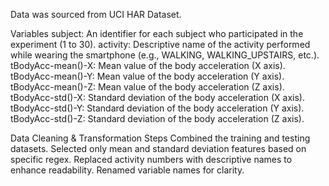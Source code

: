 Data was sourced from UCI HAR Dataset.

Variables
subject: An identifier for each subject who participated in the experiment (1 to 30).
activity: Descriptive name of the activity performed while wearing the smartphone (e.g., WALKING, WALKING_UPSTAIRS, etc.).
tBodyAcc-mean()-X: Mean value of the body acceleration (X axis).
tBodyAcc-mean()-Y: Mean value of the body acceleration (Y axis).
tBodyAcc-mean()-Z: Mean value of the body acceleration (Z axis).
tBodyAcc-std()-X: Standard deviation of the body acceleration (X axis).
tBodyAcc-std()-Y: Standard deviation of the body acceleration (Y axis).
tBodyAcc-std()-Z: Standard deviation of the body acceleration (Z axis).

Data Cleaning & Transformation Steps
Combined the training and testing datasets.
Selected only mean and standard deviation features based on specific regex.
Replaced activity numbers with descriptive names to enhance readability.
Renamed variable names for clarity.

